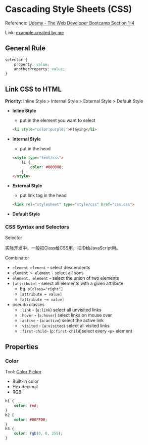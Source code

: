 <extoc></extoc>

# Cascading Style Sheets (CSS)

Reference: [Udemy - The Web Developer Bootcamp Section 1-4](https://www.udemy.com/the-web-developer-bootcamp/learn/v4/content)

Link: [example created by me](example.html)

## General Rule

```css
selector {
    property: value;
    anotherProperty: value;
}
```

## Link CSS to HTML

**Priority**: Inline Style > Internal Style > External Style > Default Style

- **Inline Style**
    - put in the element you want to select
    
    ```html
    <li style="color:purple;">Playing</li>
    ```
    
- **Internal Style**
    - put in the head
    
    ```html
    <style type="text/css">
        li {
            color: #000000;
        }
    </style>
    ```

- **External Style**
    - put link tag in the head
    
    ```html
    <link rel="stylesheet" type="style/css" href="css.css">
    ```
    
- **Default Style**


### CSS Syntax and Selectors

Selector

实际开发中，一般把Class给CSS用，把ID给JavaScript用。

Combinator

- `element element` - select descendents
- `element > element` - select all sons
- `element, element` - select the union of two elements
- `[attribute]` - select all elements with a given attribute 
    - Eg. `p[class="right"]`
    - `[attribute = value]` 
    - `[attribute ~= value]`
- pseudo classes
    - `:link` - (`a:link`) select all unvisited links
    - `:hover` - (`a:hover`) select links on mouse over
    - `:active` - (`a:active`) select the active link
    - `:visited` - (`a:visited`) select all visited links
    - `:first-child`- (`p:first-child`)select every `<p>` element

## Properties

### Color

Tool: 
[Color Picker](https://www.google.com/search?q=color+picker&rlz=1C5CHFA_enUS760US761&oq=color+picker&aqs=chrome..69i57j0l5.4985j0j7&sourceid=chrome&ie=UTF-8)

- Built-in color
- Hexidecimal
- RGB


```css
h1 {
    color: red;
}
h2 {
    color: #00FF00;
}
h3 {
    color: rgb(0, 0, 255);
}
```